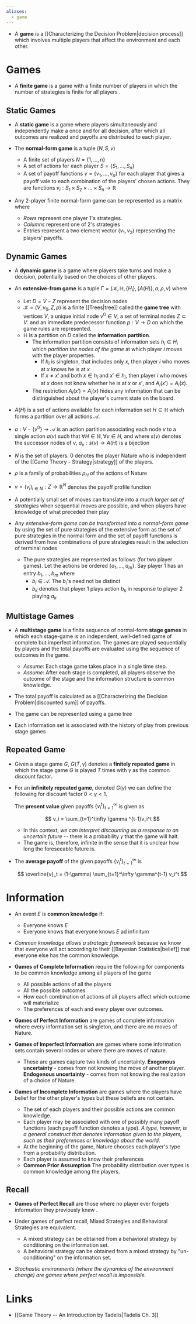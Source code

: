 ```yaml
---
aliases:
  - game
---
```


* A **game** is a [[Characterizing the Decision Problem|decision process]] which involves multiple players that affect the environment and each other. 

# Games 
* A **finite game** is a game with a finite number of players in which the number of strategies is finite for all players . 

## Static Games
* A **static game** is a game where players simultaneously and independently make a once and for all decision, after which all outcomes are realized and payoffs are distributed to each player. 

* The **normal-form game** is a tuple $(N,S,v)$
	* A finite set of players $N = \{1,\dots, n\}$ 
	* A set of actions for each player $S=\{S_1, \dots, S_n\}$
	* A set of payoff functions $v=\{v_1,\dots, v_n\}$ for each player that gives a payoff vale to each  combination of the players' chosen actions.  They are functions $v_i:S_1\times S_2\times\dots\times S_n \to \mathbb{R}$

* Any 2-player finite normal-form game can be represented as a matrix where 
	* *Rows* represent one player 1's strategies.  
	* *Columns* represent one of  2's strategies 
	* Entries represent a two element vector $(v_1,v_2)$ representing the players' payoffs. 

## Dynamic Games
* A **dynamic game** is a game where players take turns and make a decision, potentially based on the choices of other players. 

* An **extensive-from game** is a tuple $\Gamma = (\mathcal{K}, \mathbb{H}, \{H_i\}, \{A(H)\}, a, \rho, v)$ where 
	* Let $D = V-Z$ represent the decision nodes 
	* $\mathcal{K}=(V,v_0,Z,p)$ is a finite [[Trees|tree]] called the **game tree** with vertices $V$, a unique initial node $v^0\in V$, a set of terminal nodes $Z\subset V$. and an immediate predecessor function $p:V\to D$ on which the game rules are represented.  
	* $\mathbb{H}$ is a partition on $D$ called the **information partition**. 
		* The information partition consists of information sets $h_i\in H_i$ which *partition the nodes of the game* at which player $i$ moves with the player properties. 
			* If $h_i$ is singleton, that includes only $x$, then player $i$ who moves at $x$ knows he is at $x$
			* If $x\ne x'$ and both $x\in h_i$ and $x'\in h_i$, then player $i$ who moves at $x$ does not know whether he is at $x$ or $x'$, and $A_i(x')=A_i(x)$. 
		* The restriction $A_i(x')= A_i(x)$ hides any information that can be distinguished about the player's current state on the board. 

 * $A(H)$ is a set of actions available for each information set $H\in\mathbb{H}$ which forms a partition over all actions $\mathcal{A}$. 
* $a:V-\{v^0\}\to \mathcal{A}$ is an action partition associating each node $v$ to a single action $a(v)$ such that $\forall H\in \mathbb{H}, \forall v\in H$, and where $s(v)$ denotes the successor nodes of $v$, $a_v: s(v)\to A(H)$ is a bijection
* $N$ is the set of players. $0$ denotes the player Nature who is independent of the [[Game Theory - Strategy|strategy]] of the players. 
* $\rho$ is a family of probabilities $\rho_H$ of the actions of Nature 
* $v=(v_i)_{i\in N} : Z\to \mathbb{R}^N$ denotes the payoff profile function 


* A potentially small set of moves can translate into a *much larger set of strategies* when sequential moves are possible, and when players have knowledge of what preceded their play

* *Any extensive-form game can be transformed into a normal-form game* by using the set of pure strategies of the extensive form as the set of pure strategies in the normal form and the set of payoff functions is derived from how combinations of pure strategies result in the selection of terminal nodes
	* The pure strategies are represented as follows (for two player games). Let the actions be ordered $\{a_1,\dots, a_m\}$.  Say player 1 has an entry $b_1,\dots, b_m$ where
		* $b_i\in \mathcal{A}$.  The $b_i$'s need not be distinct 
		* $b_k$ denotes that player 1 plays action $b_k$ in response to player $2$ playing $a_k$

## Multistage Games
* A **multistage game** is a finite sequence of normal-form **stage games** in which each stage-game is an independent, well-defined game of complete but imperfect information. The games are played sequentially by players and the total payoffs are evaluated using the sequence of outcomes in the game.
	* *Assume*: Each stage game takes place in a single time step. 
	* *Assume*: After each stage is completed, all players observe the outcome of the stage and the information structure is common knowledge.

* The total payoff is calculated as a [[Characterizing the Decision Problem|discounted sum]] of payoffs.
* The game can be represented using a game tree 
* Each information set is associated with the history of play from previous stage games 

## Repeated Game 
* Given a stage game $G$, $G(T,\gamma)$ denotes a **finitely repeated game** in which the stage game $G$ is played $T$ times with $\gamma$ as the common discount factor.

* For an **infinitely repeated game**, denoted $G(\gamma)$ we can define the following for discount factor $0<\gamma < 1$. 
  
  The **present value** given payoffs $\{v_i^t\}_{t=1}^\infty$ is given as 
  
  $$
  v_i = \sum_{t=1}^\infty \gamma ^{t-1}v_i^t
  $$
	* In this context, *we can interpret discounting as a response to an uncertain future* -- there is a probability $\gamma$ that the game will halt. 
	* The game is, therefore, infinite in the sense that it is unclear how long the foreseeable future is. 

* The **average payoff** of the given payoffs $\{v_i^t\}_{t=1}^\infty$ is 
  
  $$
  \overline{v}_t = (1-\gamma) \sum_{t=1}^\infty \gamma^{t-1} v_i^t
  $$

# Information
* An event $E$ is **common knowledge** if:
	* Everyone knows $E$ 
	* Everyone knows that everyone knows $E$ ad infinitum
 * *Common knowledge allows a strategic framework* because we know that everyone will act according to their [[Bayesian Statistics|belief]] that everyone else has the common knowledge. 

* **Games of Complete Information** require the following for components to be common knowledge among all players of the game 
	* All possible actions of all the players 
	* All the possible outcomes 
	* How each combination of actions of all players affect which outcome will materialize 
	* The preferences of each and every player over outcomes. 

* **Games of Perfect Information** are games of complete information where every information set is singleton, and there are no moves of Nature.  
* **Games of Imperfect Information** are games where some information sets contain several nodes or where there are moves of nature. 
	* These are games capture two kinds of uncertainty. **Exogenous uncertainty** - comes from not knowing the move of another player. **Endogenous uncertainty** - comes from not knowing the realization of a choice of Nature. 

* **Games of Incomplete Information** are games where the players have belief for the other player's types but these beliefs are not certain. 
	* The set of each players and their possible actions are common knowledge. 
	* Each player may be associated with one of possibly many payoff functions (each payoff function denotes a type). *A type, however, is a general construct that denotes information given to the players, such as their preferences or knowledge about the world.*
	* At the beginning of the game, Nature chooses each player's type from a probability distribution. 
	* Each player is assumed to know their preferences 
	* **Common Prior Assumption** The probability distribution over types is common knowledge among the players. 

## Recall 
* **Games of Perfect Recall** are those where no player ever forgets information they previously knew .

* Under games of perfect recall, Mixed Strategies and Behavioral Strategies are equivalent. 
	* A mixed strategy can be obtained from a behavioral strategy by conditioning on the information set.
	* A behavioral strategy can be obtained from a mixed strategy by "un-conditioning" on the information set. 

* *Stochastic environments (where the dynamics of the environment change) are games where perfect recall is impossible.*

# Links 
* [[Game Theory -- An Introduction by Tadelis|Tadelis Ch. 3]]